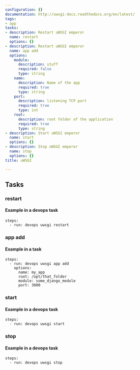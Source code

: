 ```yaml
---
configuration: {}
documentation: http://uwsgi-docs.readthedocs.org/en/latest/
tags:
- app
tasks:
- description: Restart uWSGI emperor
  name: restart
  options: {}
- description: Restart uWSGI emperor
  name: app add
  options:
    module:
      description: stuff
      required: false
      type: string
    name:
      description: Name of the app
      required: true
      type: string
    port:
      description: listening TCP port
      required: true
      type: int
    root:
      description: root folder of the application
      required: true
      type: string
- description: Start uWSGI emperor
  name: start
  options: {}
- description: Stop uWSGI emperor
  name: stop
  options: {}
title: uWSGI

---
```


## Tasks
### restart

#### Example in a devops task

    steps:
      - run: devops uwsgi restart


### app add

#### Example in a task

    steps:
      - run: devops uwsgi app add
        options:
          name: my_app
          root: /opt/that_folder
          module: some_django_module
          port: 3000

### start

#### Example in a devops task

    steps:
      - run: devops uwsgi start


### stop

#### Example in a devops task

    steps:
      - run: devops uwsgi stop

